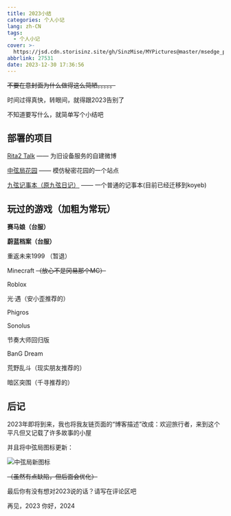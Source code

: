 ```yaml
---
title: 2023小结
categories: 个人小记
lang: zh-CN
tags:   
  - 个人小记
cover: >-
  https://jsd.cdn.storisinz.site/gh/SinzMise/MYPictures@master/msedge_pCoykBCYbk.png
abbrlink: 27531
date: 2023-12-30 17:36:56
---
```

~~不要在意封面为什么做得这么简陋。。。。。~~

时间过得真快，转眼间，就得跟2023告别了

不知道要写什么，就简单写个小结吧

## 部署的项目

[Rita2 Talk](http://rtalk.rita2.myfw.us/) —— 为旧设备服务的自建微博

[中弦局花园](https://www.sinzmise.top) —— 模仿秘密花园的一个站点

[九弦记事本（原九弦日记）](https://diary.sinzmise.top/) —— 一个普通的记事本(目前已经迁移到koyeb)

## 玩过的游戏（加粗为常玩）
**赛马娘（台服）**

**蔚蓝档案（台服）**

重返未来1999 （暂退）

Minecraft ~~（放心不是冈易那个MC）~~

Roblox

光·遇（安小歪推荐的）

Phigros

Sonolus

节奏大师回归版

BanG Dream

荒野乱斗（现实朋友推荐的）

暗区突围（千寻推荐的）
## 后记
2023年即将到来，我也将我友链页面的“博客描述”改成：欢迎旅行者，来到这个平凡但又记载了许多故事的小屋

并且将中弦局图标更新：

![中弦局新图标](https://jsd.cdn.storisinz.site/gh/SinzMise/MYPictures@master/SinZero%E6%96%B0%E5%9B%BE%E6%A0%87.png)

~~（虽然有点缺陷，但后面会优化）~~

最后你有没有想对2023说的话？请写在评论区吧

再见，2023
你好，2024